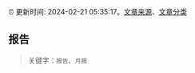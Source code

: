 :alarm_clock: 更新时间: 2024-02-21 05:35:17。[文章来源](/README.md)、[文章分类](/TAGS.md)

## 报告


> 关键字：`报告`、`月报`




